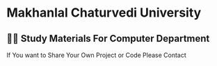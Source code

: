 # Makhanlal Chaturvedi University 

## 🧑‍💻 Study Materials For Computer Department


If You want to Share Your Own Project or Code Please Contact

